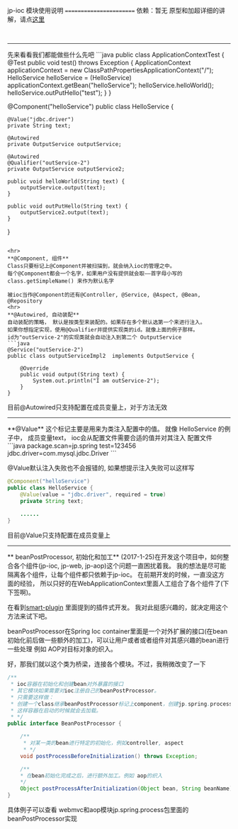 jp-ioc 模块使用说明
`======================`
依赖：暂无
原型和加超详细的讲解，请点<a href="https://github.com/code4craft/tiny-spring">这里</a>

<br>
<hr>
先来看看我们都能做些什么先吧
```java
public class ApplicationContextTest {
    @Test
    public void test() throws Exception {
        ApplicationContext applicationContext = new ClassPathPropertiesApplicationContext("/");
        HelloService helloService = (HelloService) applicationContext.getBean("helloService");
        helloService.helloWorld();
        helloService.outPutHello("test");
    }
}

@Component("helloService")
public class HelloService {

    @Value("jdbc.driver")
    private String text;

    @Autowired
    private OutputService outputService;

    @Autowired
    @Qualifier("outService-2")
    private OutputService outputService2;

    public void helloWorld(String text) {
        outputService.output(text);
    }

    public void outPutHello(String text) {
        outputService2.output(text);
    }
}
```

<hr>
**@Component, 组件**
Class只要标记上@Component并被扫描到，就会纳入ioc的管理之中。
每个@Component都会一个名字，如果用户没有提供就会取——首字母小写的class.getSimpleName() 来作为默认名字

被ioc当作@Component的还有@Controller, @Service, @Aspect, @Bean, @Repository
<hr>
**@Autowired, 自动装配**
自动装配的策略， 默认是按类型来装配的。如果存在多个默认选第一个来进行注入。
如果你想指定实现，使用@Qualifier并提供实现类的id。就像上面的例子那样。
id为"outService-2"的实现类就会自动注入到第二个 OutputService
```java
@Service("outService-2")
public class outputServiceImpl2  implements OutputService {

    @Override
    public void output(String text) {
        System.out.println("I am outService-2");
    }
}
```
目前@Autowired只支持配置在成员变量上，对于方法无效
<hr>
**@Value**
这个标记主要是用来为类注入配置中的值。
就像 HelloService 的例子中， 成员变量text， ioc会从配置文件需要合适的值并对其注入
配置文件
```java
package.scan=jp.spring
test=123456
jdbc.driver=com.mysql.jdbc.Driver
```

@Value默认注入失败也不会报错的, 如果想提示注入失败可以这样写
```java
@Component("helloService")
public class HelloService {
    @Value(value = "jdbc.driver", required = true)
    private String text;
    
    ......
}
```
目前@Value只支持配置在成员变量上
<hr>
** beanPostProcessor, 初始化和加工** 
(2017-1-25)在开发这个项目中，如何整合各个组件(jp-ioc, jp-web, jp-aop)这个问题一直困扰着我。
我的想法是尽可能隔离各个组件，让每个组件都只依赖于jp-ioc。 在前期开发的时候，一直没这方面的经验，
所以只好的在WebApplicationContext里面人工组合了各个组件了(下下签啊)。

在看到<a href="https://my.oschina.net/huangyong/blog/173260">smart-plugin</a> 里面提到的插件式开发。
我对此挺感兴趣的，就决定用这个方法来试下吧。

beanPostProcessor在Spring Ioc container里面是一个对外扩展的接口(在bean初始化前后做一些额外的加工)，可以让用户或者或者组件对其感兴趣的bean进行一些处理
例如 AOP对目标对象的织入。

好，那我们就以这个类为桥梁，连接各个模块。不过，我稍微改变了一下

```java
/**
 * ioc容器在初始化和创建bean对外暴露的接口
 * 其它模块如果需要对ioc注册自己的beanPostProcessor。
 * 只需要这样做：
 * 创建一个class继承beanPostProcessor标记上component，创建jp.spring.process包并放在里面。
 * 这样容器在启动的时候就会去加载。
 * */
public interface BeanPostProcessor {

    /**
     * 对某一类的bean进行特定的初始化，例如controller, aspect
     * */
    void postProcessBeforeInitialization() throws Exception;

    /**
    * 在bean初始化完成之后，进行额外加工。例如 aop的织入
    */
    Object postProcessAfterInitialization(Object bean, String beanName) throws Exception;
}
```
具体例子可以查看 webmvc和aop模块jp.spring.process包里面的beanPostProcessor实现
